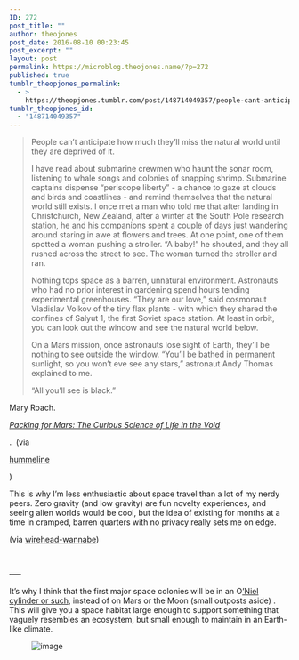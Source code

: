 ```yaml
---
ID: 272
post_title: ""
author: theojones
post_date: 2016-08-10 00:23:45
post_excerpt: ""
layout: post
permalink: https://microblog.theojones.name/?p=272
published: true
tumblr_theopjones_permalink:
  - >
    https://theopjones.tumblr.com/post/148714049357/people-cant-anticipate-how-much-theyll-miss-the
tumblr_theopjones_id:
  - "148714049357"
---
```

<blockquote><p>People can’t anticipate how much they’ll miss the natural world until they are deprived of it. </p>

<p>I have read about submarine crewmen who haunt the sonar room, listening to whale songs and colonies of snapping shrimp. Submarine captains dispense “periscope liberty” - a chance to gaze at clouds and birds and coastlines - and remind themselves that the natural world still exists. I once met a man who told me that after landing in Christchurch, New Zealand, after a winter at the South Pole research station, he and his companions spent a couple of days just wandering around staring in awe at flowers and trees. At one point, one of them spotted a woman pushing a stroller. “A baby!” he shouted, and they all rushed across the street to see. The woman turned the stroller and ran. </p>

<p>Nothing tops space as a barren, unnatural environment. Astronauts who had no prior interest in gardening spend hours tending experimental greenhouses. “They are our love,” said cosmonaut Vladislav Volkov of the tiny flax plants - with which they shared the confines of Salyut 1, the first Soviet space station. At least in orbit, you can look out the window and see the natural world below. </p>

<p>On a Mars mission, once astronauts lose sight of Earth, they’ll be nothing to see outside the window. “You’ll be bathed in permanent sunlight, so you won’t eve see any stars,” astronaut Andy Thomas explained to me. </p>

<p>“All you’ll see is black.”</p></blockquote>

<div class='attribution'><p>Mary Roach.</p><p><i><a href="https://www.goodreads.com/book/show/7237456-packing-for-mars">Packing for Mars: The Curious Science of Life in the Void</a></i></p><p>.  (via</p><p><a href="http://hummeline.tumblr.com/" class="tumblr_blog">hummeline</a></p><p>)</p><p>This is why I’m less enthusiastic about space travel than a lot of my nerdy peers. Zero gravity (and low gravity) are fun novelty experiences, and seeing alien worlds would be cool, but the idea of existing for months at a time in cramped, barren quarters with no privacy really sets me on edge.</p><p>(via <a href="http://wirehead-wannabe.tumblr.com/" class="tumblr_blog">wirehead-wannabe</a>)</p><p><br /></p><p>&mdash;&ndash;</p><p>It&rsquo;s why I think that the first major space colonies will be in an O<a href="http://www.popularmechanics.com/space/deep-space/a11351/how-we-could-actually-build-a-space-colony-17268252/">’Niel cylinder or such</a>, instead of on Mars or the Moon (small outposts aside) . This will give you a space habitat large enough to support something that vaguely resembles an ecosystem, but small enough to maintain in an Earth-like climate. </p><figure><img src="http://68.media.tumblr.com/a002d8da94a8510fb95be68256a925f4/tumblr_inline_obo3rgxS7i1upw5up_540.jpg" alt="image" /></figure></div>